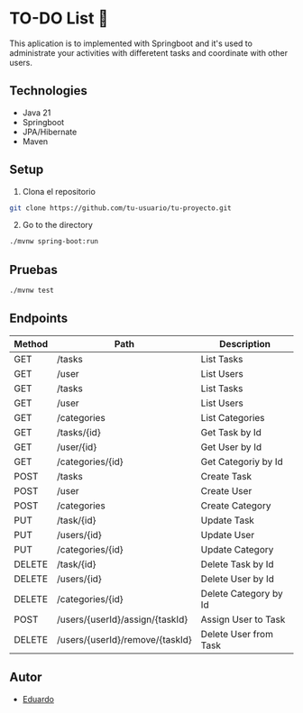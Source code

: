 # TO-DO List 📝

This aplication is to implemented with Springboot and it's used to administrate your activities with differetent tasks and coordinate with other users.

## Technologies

- Java 21
- Springboot
- JPA/Hibernate
- Maven

## Setup

1. Clona el repositorio
```bash
git clone https://github.com/tu-usuario/tu-proyecto.git
```

2. Go to the directory

``` bash
./mvnw spring-boot:run
```
## Pruebas

```bash
./mvnw test
```

## Endpoints

| Method | Path | Description |
|--------|------|-------------|
| GET | /tasks | List Tasks |
| GET | /user | List Users |
| GET |/tasks |List Tasks
| GET |/user |List Users
| GET| /categories |List Categories
| GET| /tasks/{id} | Get Task by Id
| GET| /user/{id} | Get User by Id
| GET| /categories/{id} | Get Categoriy by Id
| POST| /tasks | Create Task
| POST| /user | Create User
| POST| /categories | Create Category
| PUT| /task/{id} | Update Task
| PUT| /users/{id} | Update User
| PUT| /categories/{id} | Update Category
| DELETE| /task/{id} | Delete Task by Id
| DELETE| /users/{id} | Delete User by Id
| DELETE| /categories/{id} | Delete Category by Id
| POST |/users/{userId}/assign/{taskId} | Assign User to Task
| DELETE |/users/{userId}/remove/{taskId} | Delete User from Task

## Autor

- [Eduardo](https://github.com/Eduardo-Guerra-Alvarez)